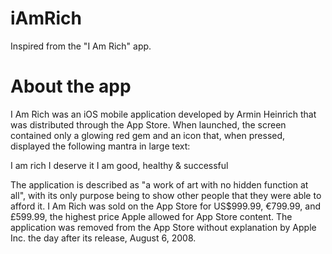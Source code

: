 # iAmRich
Inspired from the "I Am Rich" app.

# About the app
I Am Rich was an iOS mobile application developed by Armin Heinrich that was distributed through the App Store. When launched, the screen contained only a glowing red gem and an icon that, when pressed, displayed the following mantra in large text:

I am rich
I deserve it
I am good,
healthy & successful

The application is described as "a work of art with no hidden function at all", with its only purpose being to show other people that they were able to afford it. I Am Rich was sold on the App Store for US$999.99, €799.99, and £599.99, the highest price Apple allowed for App Store content. The application was removed from the App Store without explanation by Apple Inc. the day after its release, August 6, 2008.


